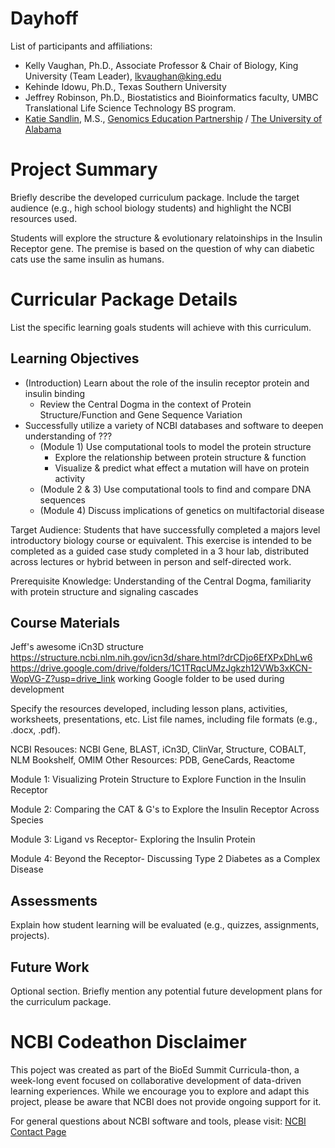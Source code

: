 # Dayhoff

List of participants and affiliations:
- Kelly Vaughan, Ph.D., Associate Professor & Chair of Biology, King University (Team Leader), lkvaughan@king.edu
- Kehinde Idowu, Ph.D., Texas Southern University
- Jeffrey Robinson, Ph.D., Biostatistics and Bioinformatics faculty, UMBC Translational Life Science Technology BS program.
- [Katie Sandlin](https://www.linkedin.com/in/kmsandlin/), M.S., [Genomics Education Partnership](https://thegep.org/) / [The University of Alabama](https://bsc.ua.edu/)

# Project Summary
Briefly describe the developed curriculum package. Include the target audience (e.g., high school biology students) and highlight the NCBI resources used.

Students will explore the structure & evolutionary relatoinships in the Insulin Receptor gene. The premise is based on the question of why can diabetic cats use the same insulin as humans.

# Curricular Package Details
List the specific learning goals students will achieve with this curriculum.

## Learning Objectives
- (Introduction) Learn about the role of the insulin receptor protein and insulin binding
    - Review the Central Dogma in the context of Protein Structure/Function and Gene Sequence Variation
- Successfully utilize a variety of NCBI databases and software to deepen understanding of ???
    - (Module 1) Use computational tools to model the protein structure
        - Explore the relationship between protein structure & function
        - Visualize & predict what effect a mutation will have on protein activity
    - (Module 2 & 3) Use computational tools to find and compare DNA sequences
    - (Module 4) Discuss implications of genetics on multifactorial disease 

Target Audience: Students that have successfully completed a majors level introductory biology course or equivalent. This exercise is intended to be completed as a guided case study completed in a 3 hour lab, distributed across lectures or hybrid between in person and self-directed work. 

Prerequisite Knowledge: Understanding of the Central Dogma, familiarity with protein structure and signaling cascades


## Course Materials
Jeff's awesome iCn3D structure
https://structure.ncbi.nlm.nih.gov/icn3d/share.html?drCDjo6EfXPxDhLw6
https://drive.google.com/drive/folders/1C1TRqcUMzJgkzh12VWb3xKCN-WopVG-Z?usp=drive_link
working Google folder to be used during development

Specify the resources developed, including lesson plans, activities, worksheets, presentations, etc. List file names, including file formats (e.g., .docx, .pdf).
 
NCBI Resouces: NCBI Gene, BLAST, iCn3D, ClinVar, Structure, COBALT, NLM Bookshelf, OMIM
Other Resources: PDB, GeneCards, Reactome

Module 1: Visualizing Protein Structure to Explore Function in the Insulin Receptor

Module 2: Comparing the CAT & G's to Explore the Insulin Receptor Across Species

Module 3: Ligand vs Receptor- Exploring the Insulin Protein

Module 4: Beyond the Receptor- Discussing Type 2 Diabetes as a Complex Disease

## Assessments
Explain how student learning will be evaluated (e.g., quizzes, assignments, projects).

## Future Work
Optional section. Briefly mention any potential future development plans for the curriculum package.

# NCBI Codeathon Disclaimer
This poject was created as part of the BioEd Summit Curricula-thon, a week-long event focused on collaborative development of data-driven learning experiences. While we encourage you to explore and adapt this project, please be aware that NCBI does not provide ongoing support for it.

For general questions about NCBI software and tools, please visit: [NCBI Contact Page](https://www.ncbi.nlm.nih.gov/home/about/contact/)

